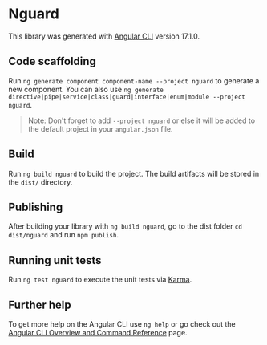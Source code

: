 # Nguard

This library was generated with [Angular CLI](https://github.com/angular/angular-cli) version 17.1.0.

## Code scaffolding

Run `ng generate component component-name --project nguard` to generate a new component. You can also use `ng generate directive|pipe|service|class|guard|interface|enum|module --project nguard`.
> Note: Don't forget to add `--project nguard` or else it will be added to the default project in your `angular.json` file. 

## Build

Run `ng build nguard` to build the project. The build artifacts will be stored in the `dist/` directory.

## Publishing

After building your library with `ng build nguard`, go to the dist folder `cd dist/nguard` and run `npm publish`.

## Running unit tests

Run `ng test nguard` to execute the unit tests via [Karma](https://karma-runner.github.io).

## Further help

To get more help on the Angular CLI use `ng help` or go check out the [Angular CLI Overview and Command Reference](https://angular.io/cli) page.
